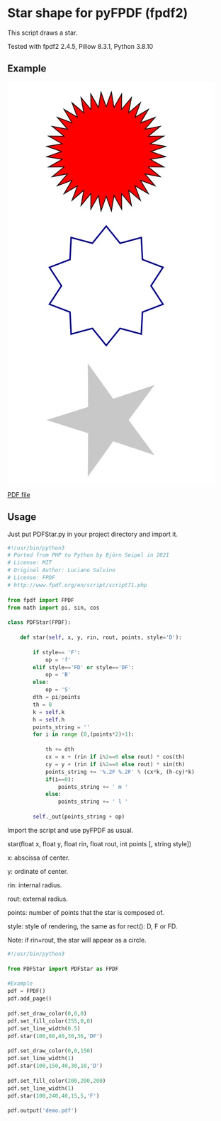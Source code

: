 # Star shape for pyFPDF (fpdf2)
This script draws a star.

Tested with fpdf2 2.4.5, Pillow 8.3.1, Python 3.8.10

## Example
![Transparent text, images and drawings in pyFPDF](https://raw.githubusercontent.com/digidigital/Extensions-and-Scripts-for-pyFPDF-fpdf2/main/star/demo.jpg)

[PDF file](https://github.com/digidigital/Extensions-and-Scripts-for-pyFPDF-fpdf2/raw/main/star/demo.pdf)

## Usage

Just put PDFStar.py in your project directory and import it.

```python
#!/usr/bin/python3
# Ported from PHP to Python by Björn Seipel in 2021
# License: MIT
# Original Author: Luciano Salvino
# License: FPDF
# http://www.fpdf.org/en/script/script71.php

from fpdf import FPDF
from math import pi, sin, cos

class PDFStar(FPDF):

    def star(self, x, y, rin, rout, points, style='D'):

        if style== 'F':
            op = 'f'
        elif style=='FD' or style=='DF':
            op = 'B'
        else:
            op = 'S'
        dth = pi/points
        th = 0
        k = self.k
        h = self.h
        points_string = ''
        for i in range (0,(points*2)+1): 
        
            th += dth
            cx = x + (rin if i%2==0 else rout) * cos(th)
            cy = y + (rin if i%2==0 else rout) * sin(th)
            points_string += '%.2F %.2F' % (cx*k, (h-cy)*k)
            if(i==0):
                points_string += ' m '
            else:
                points_string += ' l '
        
        self._out(points_string + op)
```

Import the script and use pyFPDF as usual.

star(float x, float y, float rin, float rout, int points [, string style])

x: abscissa of center.

y: ordinate of center.

rin: internal radius.

rout: external radius.

points: number of points that the star is composed of.

style: style of rendering, the same as for rect(): D, F or FD.

Note: if rin=rout, the star will appear as a circle. 

```python
#!/usr/bin/python3

from PDFStar import PDFStar as FPDF

#Example
pdf = FPDF()
pdf.add_page()

pdf.set_draw_color(0,0,0)
pdf.set_fill_color(255,0,0)
pdf.set_line_width(0.5)
pdf.star(100,60,40,30,36,'DF')

pdf.set_draw_color(0,0,150)
pdf.set_line_width(1)
pdf.star(100,150,40,30,10,'D')

pdf.set_fill_color(200,200,200)
pdf.set_line_width(1)
pdf.star(100,240,40,15,5,'F')

pdf.output('demo.pdf')
```
